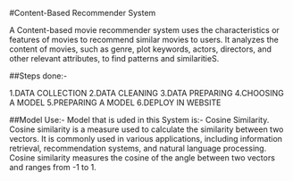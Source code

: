  #Content-Based Recommender System
 
 A Content-based movie recommender system uses the characteristics or features of movies to recommend similar movies to users. It analyzes the content of movies, such as genre, plot keywords, actors, directors, and other relevant attributes, to find patterns and similaritieS.
 
 ##Steps done:-
 
 1.DATA COLLECTION
 2.DATA CLEANING
 3.DATA PREPARING
 4.CHOOSING A MODEL
 5.PREPARING A MODEL
 6.DEPLOY IN WEBSITE
 
 ##Model Use:-
 Model that is uded in this System is:- Cosine  Similarity.
 Cosine similarity is a measure used to calculate the similarity between two vectors. It is commonly used in various applications, including information retrieval, recommendation systems, and natural language processing. Cosine similarity measures the cosine of the angle between two vectors and ranges from -1 to 1.
